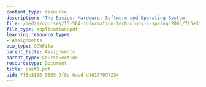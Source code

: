 ```yaml
---
content_type: resource
description: 'The Basics: Hardware, Software and Operating System'
file: /media/courses/15-564-information-technology-i-spring-2003/7f5e311006099f8c0aedd16177097234_pset1.pdf
file_type: application/pdf
learning_resource_types:
- Assignments
ocw_type: OCWFile
parent_title: Assignments
parent_type: CourseSection
resourcetype: Document
title: pset1.pdf
uid: 7f5e3110-0609-9f8c-0aed-d16177097234
---
```

